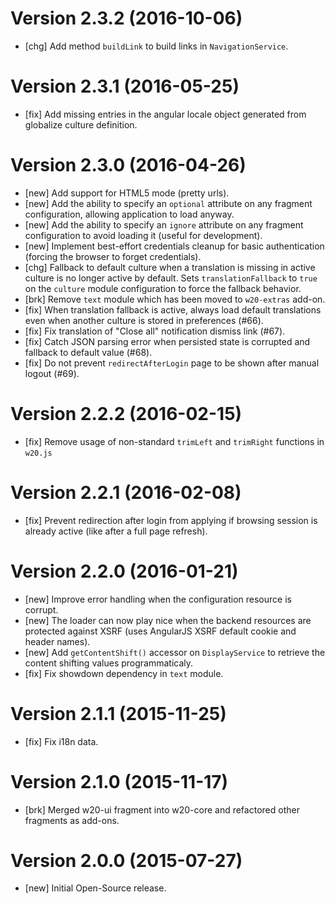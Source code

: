 # Version 2.3.2 (2016-10-06)

* [chg] Add method `buildLink` to build links in `NavigationService`.

# Version 2.3.1 (2016-05-25)

* [fix] Add missing entries in the angular locale object generated from globalize culture definition.

# Version 2.3.0 (2016-04-26)

* [new] Add support for HTML5 mode (pretty urls).
* [new] Add the ability to specify an `optional` attribute on any fragment configuration, allowing application to load anyway.
* [new] Add the ability to specify an `ignore` attribute on any fragment configuration to avoid loading it (useful for development).
* [new] Implement best-effort credentials cleanup for basic authentication (forcing the browser to forget credentials).
* [chg] Fallback to default culture when a translation is missing in active culture is no longer active by default. Sets `translationFallback` to `true` on the `culture` module configuration to force the fallback behavior.
* [brk] Remove `text` module which has been moved to `w20-extras` add-on.
* [fix] When translation fallback is active, always load default translations even when another culture is stored in preferences (#66).
* [fix] Fix translation of "Close all" notification dismiss link (#67).
* [fix] Catch JSON parsing error when persisted state is corrupted and fallback to default value (#68).
* [fix] Do not prevent `redirectAfterLogin` page to be shown after manual logout (#69).

# Version 2.2.2 (2016-02-15)

* [fix] Remove usage of non-standard `trimLeft` and `trimRight` functions in `w20.js`

# Version 2.2.1 (2016-02-08)

* [fix] Prevent redirection after login from applying if browsing session is already active (like after a full page refresh).

# Version 2.2.0 (2016-01-21)

* [new] Improve error handling when the configuration resource is corrupt.
* [new] The loader can now play nice when the backend resources are protected against XSRF (uses AngularJS XSRF default cookie and header names).
* [new] Add `getContentShift()` accessor on `DisplayService` to retrieve the content shifting values programmaticaly.
* [fix] Fix showdown dependency in `text` module.

# Version 2.1.1 (2015-11-25)

* [fix] Fix i18n data.

# Version 2.1.0 (2015-11-17)

* [brk] Merged w20-ui fragment into w20-core and refactored other fragments as add-ons.

# Version 2.0.0 (2015-07-27)

* [new] Initial Open-Source release.
